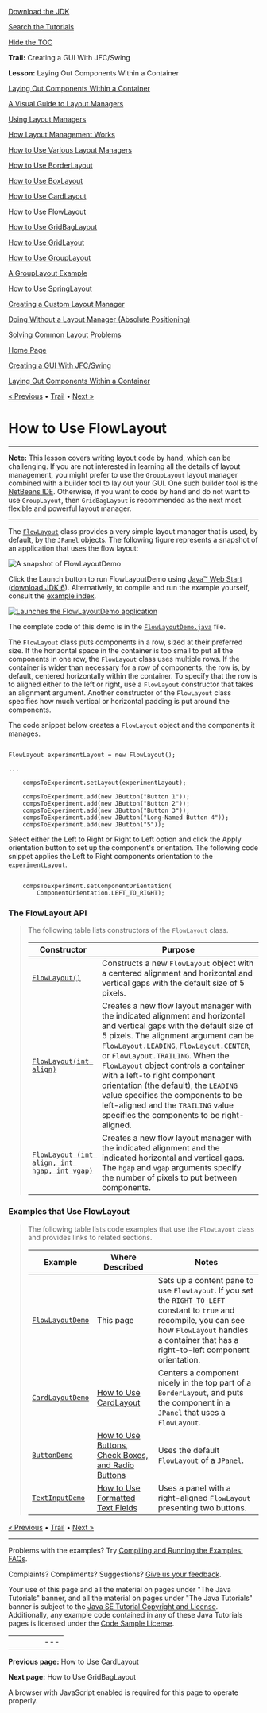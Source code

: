 [Download
the JDK](http://java.sun.com/javase/6/download.jsp)
  
[Search the
Tutorials](../../search.html)
  
[Hide the TOC](javascript:toggleLeft())

**Trail:** Creating a GUI With JFC/Swing
  
**Lesson:** Laying Out Components Within a Container

[Laying Out Components Within a Container](index.html)

[A Visual Guide to Layout Managers](visual.html)

[Using Layout Managers](using.html)

[How Layout Management Works](howLayoutWorks.html)

[How to Use Various Layout Managers](layoutlist.html)

[How to Use BorderLayout](border.html)

[How to Use BoxLayout](box.html)

[How to Use CardLayout](card.html)

How to Use FlowLayout

[How to Use GridBagLayout](gridbag.html)

[How to Use GridLayout](grid.html)

[How to Use GroupLayout](group.html)

[A GroupLayout Example](groupExample.html)

[How to Use SpringLayout](spring.html)

[Creating a Custom Layout Manager](custom.html)

[Doing Without a Layout Manager (Absolute Positioning)](none.html)

[Solving Common Layout Problems](problems.html)

[Home Page](../../index.html)
>
[Creating a GUI With JFC/Swing](../index.html)
>
[Laying Out Components Within a Container](index.html)

[« Previous](card.html) • [Trail](../TOC.html) • [Next »](gridbag.html)

# How to Use FlowLayout

---

**Note:** This lesson covers writing layout code by hand, which can be challenging. If you are not interested in learning all the details of layout management, you might prefer to use the `GroupLayout` layout manager combined with a builder tool to lay out your GUI. One such builder tool is the
[NetBeans IDE](../learn/index.html). Otherwise, if you want to code by hand and do not want to use `GroupLayout`, then `GridBagLayout` is recommended as the next most flexible and powerful layout manager.

---

The
[`FlowLayout`](http://download.oracle.com/javase/7/docs/api/java/awt/FlowLayout.html) class
provides a very simple layout manager
that is used, by default, by the `JPanel` objects.
The following figure represents a snapshot of an application that uses the flow layout:

![A snapshot of FlowLayoutDemo](../../figures/uiswing/layout/FlowLayoutDemo1.png)

Click the Launch button
to run FlowLayoutDemo using
[Java™ Web Start](http://java.sun.com/products/javawebstart/index.jsp)
([download JDK 6](http://java.sun.com/javase/downloads/index.jsp)).
Alternatively, to compile and run the example yourself,
consult the
[example index](../examples/layout/index.html#FlowLayoutDemo).

[![Launches the FlowLayoutDemo application](../../images/jws-launch-button.png)](http://download.oracle.com/javase/tutorialJWS/uiswing/layout/ex6/FlowLayoutDemo.jnlp)

The complete code of this demo is in the
[`FlowLayoutDemo.java`](../examples/layout/FlowLayoutDemoProject/src/layout/FlowLayoutDemo.java) file.

The `FlowLayout` class puts components in a row,
sized at their preferred size.
If the horizontal space in the container
is too small to put all the components in one row,
the `FlowLayout` class uses multiple rows.
If the container is wider than necessary
for a row of components,
the row is, by default, centered horizontally within the container.
To specify that the row is to aligned either to the left or right, use
a `FlowLayout` constructor that takes an alignment argument.
Another constructor of the `FlowLayout` class specifies
how much vertical or horizontal padding
is put around the components.

The code snippet below creates a `FlowLayout` object and the components it manages.

```

FlowLayout experimentLayout = new FlowLayout();

...

	compsToExperiment.setLayout(experimentLayout);

	compsToExperiment.add(new JButton("Button 1"));
	compsToExperiment.add(new JButton("Button 2"));
	compsToExperiment.add(new JButton("Button 3"));
	compsToExperiment.add(new JButton("Long-Named Button 4"));
	compsToExperiment.add(new JButton("5"));

```

Select either the Left to Right or Right to Left option and click the Apply orientation button to set up the component's orientation.
The following code snippet applies the Left to Right components orientation to the `experimentLayout`.

```

	compsToExperiment.setComponentOrientation(
		ComponentOrientation.LEFT_TO_RIGHT);

```

### The FlowLayout API

> The following table lists constructors of the `FlowLayout` class.
>
> | Constructor | Purpose |
> | --- | --- |
> | [`FlowLayout()`](http://download.oracle.com/javase/7/docs/api/java/awt/FlowLayout.html#FlowLayout()) | Constructs a new `FlowLayout` object with a centered alignment and horizontal and vertical gaps with the default size of 5 pixels. |
> | [`FlowLayout(int align)`](http://download.oracle.com/javase/7/docs/api/java/awt/FlowLayout.html#FlowLayout(int)) | Creates a new flow layout manager with the indicated alignment and horizontal and vertical gaps with the default size of 5 pixels. The alignment argument can be `FlowLayout.LEADING`, `FlowLayout.CENTER`, or `FlowLayout.TRAILING`. When the `FlowLayout` object controls a container with a left-to right component orientation (the default), the `LEADING` value specifies the components to be left-aligned and the `TRAILING` value specifies the components to be right-aligned. |
> | [`FlowLayout (int align, int hgap, int vgap)`](http://download.oracle.com/javase/7/docs/api/java/awt/FlowLayout.html#FlowLayout(int,%20int,%20int)) | Creates a new flow layout manager with the indicated alignment and the indicated horizontal and vertical gaps. The `hgap` and `vgap` arguments specify the number of pixels to put between components. |

### Examples that Use FlowLayout

> The following table lists code examples that use the `FlowLayout` class and
> provides links to related sections.
>
> | Example | Where Described | Notes |
> | --- | --- | --- |
> | [`FlowLayoutDemo`](../examples/layout/index.html#FlowLayoutDemo) | This page | Sets up a content pane to use `FlowLayout`. If you set the `RIGHT_TO_LEFT` constant to `true` and recompile, you can see how `FlowLayout` handles a container that has a right-to-left component orientation. |
> | [`CardLayoutDemo`](../examples/layout/index.html#CardLayoutDemo) | [How to Use CardLayout](card.html) | Centers a component nicely in the top part of a `BorderLayout`, and puts the component in a `JPanel` that uses a `FlowLayout`. |
> | [`ButtonDemo`](../examples/components/index.html#ButtonDemo) | [How to Use Buttons, Check Boxes, and Radio Buttons](../components/button.html) | Uses the default `FlowLayout` of a `JPanel`. |
> | [`TextInputDemo`](../examples/components/index.html#TextInputDemo) | [How to Use Formatted Text Fields](../components/formattedtextfield.html) | Uses a panel with a right-aligned `FlowLayout` presenting two buttons. |

[« Previous](card.html)
•
[Trail](../TOC.html)
•
[Next »](gridbag.html)

---

Problems with the examples? Try [Compiling and Running
the Examples: FAQs](../../information/run-examples.html).
  
Complaints? Compliments? Suggestions? [Give
us your feedback](http://download.oracle.com/javase/feedback.html).

Your use of this page and all the material on pages under "The Java Tutorials" banner,
and all the material on pages under "The Java Tutorials" banner is subject to the [Java SE Tutorial Copyright
and License](../../information/license.html).
Additionally, any example code contained in any of these Java
Tutorials pages is licensed under the
[Code
Sample License](http://developers.sun.com/license/berkeley_license.html).

|  |  |  |  |  |
| --- | --- | --- | --- | --- |
| |  |  | | --- | --- | | duke image | Oracle logo | | [About Oracle](http://www.oracle.com/us/corporate/index.html) | [Oracle Technology Network](http://www.oracle.com/technology/index.html) | [Terms of Service](https://www.samplecode.oracle.com/servlets/CompulsoryClickThrough?type=TermsOfService) | Copyright © 1995, 2011 Oracle and/or its affiliates. All rights reserved. |

**Previous page:** How to Use CardLayout
  
**Next page:** How to Use GridBagLayout




A browser with JavaScript enabled is required for this page to operate properly.